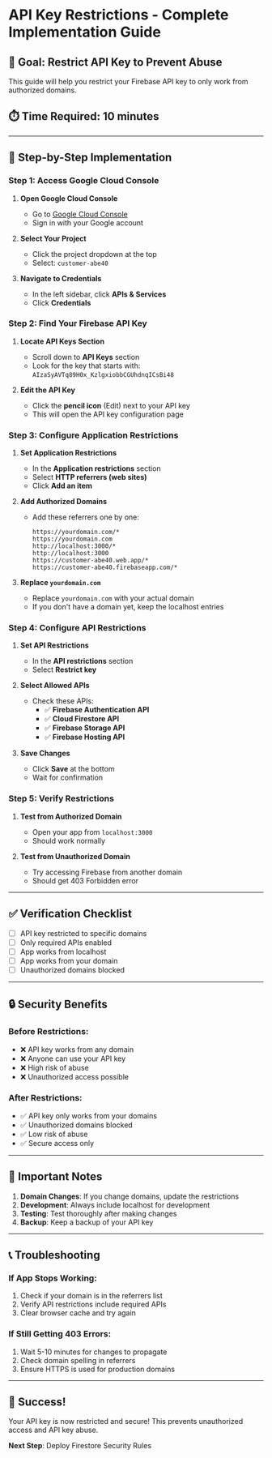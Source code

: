 # API Key Restrictions - Complete Implementation Guide

## 🎯 **Goal: Restrict API Key to Prevent Abuse**

This guide will help you restrict your Firebase API key to only work from authorized domains.

## ⏱️ **Time Required: 10 minutes**

---

## 🚀 **Step-by-Step Implementation**

### **Step 1: Access Google Cloud Console**

1. **Open Google Cloud Console**
   - Go to [Google Cloud Console](https://console.cloud.google.com)
   - Sign in with your Google account

2. **Select Your Project**
   - Click the project dropdown at the top
   - Select: `customer-abe40`

3. **Navigate to Credentials**
   - In the left sidebar, click **APIs & Services**
   - Click **Credentials**

### **Step 2: Find Your Firebase API Key**

1. **Locate API Keys Section**
   - Scroll down to **API Keys** section
   - Look for the key that starts with: `AIzaSyAVTq89H0x_KzlgxiobbCGUhdnqICsBi48`

2. **Edit the API Key**
   - Click the **pencil icon** (Edit) next to your API key
   - This will open the API key configuration page

### **Step 3: Configure Application Restrictions**

1. **Set Application Restrictions**
   - In the **Application restrictions** section
   - Select **HTTP referrers (web sites)**
   - Click **Add an item**

2. **Add Authorized Domains**
   - Add these referrers one by one:
     ```
     https://yourdomain.com/*
     https://yourdomain.com
     http://localhost:3000/*
     http://localhost:3000
     https://customer-abe40.web.app/*
     https://customer-abe40.firebaseapp.com/*
     ```

3. **Replace `yourdomain.com`**
   - Replace `yourdomain.com` with your actual domain
   - If you don't have a domain yet, keep the localhost entries

### **Step 4: Configure API Restrictions**

1. **Set API Restrictions**
   - In the **API restrictions** section
   - Select **Restrict key**

2. **Select Allowed APIs**
   - Check these APIs:
     - ✅ **Firebase Authentication API**
     - ✅ **Cloud Firestore API**
     - ✅ **Firebase Storage API**
     - ✅ **Firebase Hosting API**

3. **Save Changes**
   - Click **Save** at the bottom
   - Wait for confirmation

### **Step 5: Verify Restrictions**

1. **Test from Authorized Domain**
   - Open your app from `localhost:3000`
   - Should work normally

2. **Test from Unauthorized Domain**
   - Try accessing Firebase from another domain
   - Should get 403 Forbidden error

---

## ✅ **Verification Checklist**

- [ ] API key restricted to specific domains
- [ ] Only required APIs enabled
- [ ] App works from localhost
- [ ] App works from your domain
- [ ] Unauthorized domains blocked

---

## 🔒 **Security Benefits**

### **Before Restrictions:**
- ❌ API key works from any domain
- ❌ Anyone can use your API key
- ❌ High risk of abuse
- ❌ Unauthorized access possible

### **After Restrictions:**
- ✅ API key only works from your domains
- ✅ Unauthorized domains blocked
- ✅ Low risk of abuse
- ✅ Secure access only

---

## 🚨 **Important Notes**

1. **Domain Changes**: If you change domains, update the restrictions
2. **Development**: Always include localhost for development
3. **Testing**: Test thoroughly after making changes
4. **Backup**: Keep a backup of your API key

---

## 📞 **Troubleshooting**

### **If App Stops Working:**
1. Check if your domain is in the referrers list
2. Verify API restrictions include required APIs
3. Clear browser cache and try again

### **If Still Getting 403 Errors:**
1. Wait 5-10 minutes for changes to propagate
2. Check domain spelling in referrers
3. Ensure HTTPS is used for production domains

---

## 🎉 **Success!**

Your API key is now restricted and secure! This prevents unauthorized access and API key abuse.

**Next Step**: Deploy Firestore Security Rules
